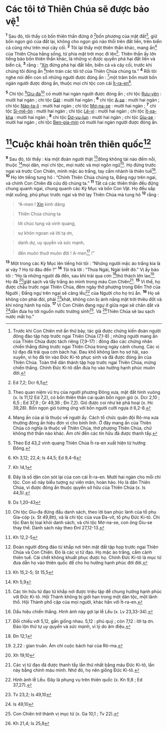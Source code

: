 # Các tôi tớ Thiên Chúa sẽ được bảo vệ[^1-7eeb80b7-e327-4bd8-b24a-e25afe849fac]
<sup><b>1</b></sup> Sau đó, tôi thấy có bốn thiên thần đứng ở [^1@-7eeb80b7-e327-4bd8-b24a-e25afe849fac]bốn phương của mặt đất[^2-7eeb80b7-e327-4bd8-b24a-e25afe849fac], giữ bốn ngọn gió của đất lại, không cho ngọn gió nào thổi trên đất liền, trên biển cả cũng như trên mọi cây cối. <sup><b>2</b></sup> Tôi lại thấy một thiên thần khác, mang ấn[^3-7eeb80b7-e327-4bd8-b24a-e25afe849fac] của Thiên Chúa hằng sống, từ phía mặt trời mọc đi lên[^4-7eeb80b7-e327-4bd8-b24a-e25afe849fac]. Thiên thần ấy lớn tiếng bảo bốn thiên thần khác, là những vị được quyền phá hại đất liền và biển cả, <sup><b>3</b></sup> rằng : “[Xin]() đừng phá hại đất liền, biển cả và cây cối, trước khi chúng tôi đóng ấn [^2@-7eeb80b7-e327-4bd8-b24a-e25afe849fac]trên trán các tôi tớ của Thiên Chúa chúng ta.” <sup><b>4</b></sup> Rồi tôi nghe nói đến con số những người được đóng ấn : [^3@-7eeb80b7-e327-4bd8-b24a-e25afe849fac]một trăm bốn mươi bốn ngàn người được đóng ấn, thuộc mọi chi tộc con cái [Ít-ra-en]()[^5-7eeb80b7-e327-4bd8-b24a-e25afe849fac].

<sup><b>5</b></sup> Chi tộc [^4@-7eeb80b7-e327-4bd8-b24a-e25afe849fac][Giu-đa]()[^6-7eeb80b7-e327-4bd8-b24a-e25afe849fac] có mười hai ngàn người được đóng ấn ; chi tộc [Rưu-vên]() : mười hai ngàn ; chi tộc [Gát]() : mười hai ngàn ; <sup><b>6</b></sup> chi tộc [A-se]() : mười hai ngàn ; chi tộc [Náp-ta-li]() : mười hai ngàn ; chi tộc [Mơ-na-se]() : mười hai ngàn ; <sup><b>7</b></sup> chi tộc [Si-mê-ôn]() : mười hai ngàn ; chi tộc [Lê-vi]() : mười hai ngàn ; chi tộc [Ít-xa-kha]() : mười hai ngàn ; <sup><b>8</b></sup> chi tộc [Dơ-vu-lun]() : mười hai ngàn ; chi tộc [Giu-se]() : mười hai ngàn ; chi tộc [Ben-gia-min]() có mười hai ngàn người được đóng ấn.


# [^5@-7eeb80b7-e327-4bd8-b24a-e25afe849fac]Cuộc khải hoàn trên thiên quốc[^7-7eeb80b7-e327-4bd8-b24a-e25afe849fac]
<sup><b>9</b></sup> Sau đó, tôi thấy : kìa một đoàn người thật [^6@-7eeb80b7-e327-4bd8-b24a-e25afe849fac]đông không tài nào đếm nổi, thuộc [^7@-7eeb80b7-e327-4bd8-b24a-e25afe849fac]mọi dân, mọi chi tộc, mọi nước và mọi ngôn ngữ[^8-7eeb80b7-e327-4bd8-b24a-e25afe849fac]. Họ đứng trước ngai và trước Con Chiên, mình mặc áo trắng, tay cầm nhành lá thiên tuế[^9-7eeb80b7-e327-4bd8-b24a-e25afe849fac]. <sup><b>10</b></sup> Họ lớn tiếng tung hô : “Chính Thiên Chúa chúng ta, Đấng ngự trên ngai, và chính Con Chiên đã cứu độ chúng ta.” <sup><b>11</b></sup> Tất cả các thiên thần đều đứng chung quanh ngai, chung quanh các Kỳ Mục và bốn Con Vật. Họ đều sấp mặt xuống, phủ phục trước ngai và thờ lạy Thiên Chúa mà tung hô <sup><b>12</b></sup> rằng :


> “A-men ! [Xin]() kính dâng
>


> Thiên Chúa chúng ta
>


> lời chúc tụng và vinh quang,
>


> sự khôn ngoan và lời tạ ơn,
>


> danh dự, uy quyền và sức mạnh,
>


> đến muôn thuở muôn đời ! A-men[^10-7eeb80b7-e327-4bd8-b24a-e25afe849fac] !”
>

<sup><b>13</b></sup> Một trong các Kỳ Mục lên tiếng hỏi tôi : “Những người mặc áo trắng kia là ai vậy ? Họ từ đâu đến ?” <sup><b>14</b></sup> Tôi trả lời : “Thưa Ngài, Ngài biết đó.” Vị ấy bảo tôi : “Họ là những người đã đến, sau khi trải qua cơn [^8@-7eeb80b7-e327-4bd8-b24a-e25afe849fac]thử thách lớn lao[^11-7eeb80b7-e327-4bd8-b24a-e25afe849fac]. Họ đã [^9@-7eeb80b7-e327-4bd8-b24a-e25afe849fac]giặt sạch và tẩy trắng áo mình trong máu Con Chiên[^12-7eeb80b7-e327-4bd8-b24a-e25afe849fac]. <sup><b>15</b></sup> Vì thế, họ được chầu trước ngai Thiên Chúa, đêm ngày thờ phượng trong Đền Thờ của Người ; Đấng ngự trên ngai sẽ căng lều[^13-7eeb80b7-e327-4bd8-b24a-e25afe849fac] của Người cho họ trú ẩn. <sup><b>16</b></sup> Họ sẽ không còn phải đói, phải [^10@-7eeb80b7-e327-4bd8-b24a-e25afe849fac]khát, không còn bị ánh nắng mặt trời thiêu đốt và khí nóng hành hạ nữa. <sup><b>17</b></sup> Vì Con Chiên đang ngự ở giữa ngai sẽ chăn dắt và [^11@-7eeb80b7-e327-4bd8-b24a-e25afe849fac]dẫn đưa họ tới nguồn nước trường sinh[^14-7eeb80b7-e327-4bd8-b24a-e25afe849fac]. Và [^12@-7eeb80b7-e327-4bd8-b24a-e25afe849fac]Thiên Chúa sẽ lau sạch nước mắt họ.”

[^1-7eeb80b7-e327-4bd8-b24a-e25afe849fac]: Trước khi Con Chiên mở ấn thứ bảy, tác giả được chứng kiến đoàn người đông đảo tập hợp trước ngai Thiên Chúa (7,1-8) ; những người mang ấn của Thiên Chúa được tách riêng (7,9-17) : đông đảo các chứng nhân chiến thắng đứng trước ngai Thiên Chúa trong ngày cánh chung. Các vị tử đạo đã trải qua cơn bách hại. Đau khổ không làm họ sợ hãi, xao xuyến, vì họ đã tin vào Đức Ki-tô phục sinh và đã được đóng ấn của Thiên Chúa. Toàn thể dân thánh tập họp trước ngai Thiên Chúa, mừng chiến thắng. Chính Đức Ki-tô dẫn đưa họ vào hưởng hạnh phúc muôn đời.
[^2-7eeb80b7-e327-4bd8-b24a-e25afe849fac]: Theo quan niệm vũ trụ của người phương Đông xưa, mặt đất hình vuông (x. Is 11,12 Ed 7,2), có bốn thiên thần cai quản bốn ngọn gió (x. Dcr 2,10 ; 6,5 ; Ed 37,9 ; Gr 49,36 ; Đn 7,2). Gió được coi như kẻ phá hoại (x. Hc 39,28). Bốn ngọn gió tương ứng với bốn người cưỡi ngựa ở 6,2-8.
[^3-7eeb80b7-e327-4bd8-b24a-e25afe849fac]: Mang ấn của ai là thuộc về người ấy. Cách tổ chức quân đội Rô-ma xưa thường đóng ấn hiệu đơn vị cho binh lính. Ở đây mang ấn của Thiên Chúa có nghĩa là thuộc về Thiên Chúa, thờ phượng Thiên Chúa, chứ không thờ thần nào khác. Ám chỉ đến các tín hữu đã được thanh tẩy.
[^4-7eeb80b7-e327-4bd8-b24a-e25afe849fac]: Theo Ed 43,2 vinh quang Thiên Chúa Ít-ra-en xuất hiện từ hướng Đông.
[^5-7eeb80b7-e327-4bd8-b24a-e25afe849fac]: Đây là số dân còn sót lại của con cái Ít-ra-en. Mười hai ngàn cho mỗi chi tộc. Con số này biểu tượng sự viên mãn, hoàn hảo. Họ là dân Thiên Chúa, vì được đóng ấn thuộc quyền sở hữu của Thiên Chúa (x. Is 44,5).
[^6-7eeb80b7-e327-4bd8-b24a-e25afe849fac]: Chi tộc Giu-đa đứng đầu danh sách, theo lời ban phúc lành của tổ phụ Gia-cóp (x. St 49,8tt), và là chi tộc của vua Đa-vít, tổ phụ Đức Ki-tô. Chi tộc Đan bị loại khỏi danh sách, và chi tộc Mơ-na-se, con ông Giu-se thay thế. Danh sách này theo Đnl 27,12-13.
[^7-7eeb80b7-e327-4bd8-b24a-e25afe849fac]: Đoàn người đông đảo từ khắp nơi trên mặt đất tập họp trước ngai Thiên Chúa và Con Chiên. Đó là các vị tử đạo. Họ mặc áo trắng, cầm cành thiên tuế. Cái chết không khuất phục được họ. Chính Đức Ki-tô là mục tử đưa dẫn họ vào thiên quốc để cho họ hưởng hạnh phúc đời đời.
[^8-7eeb80b7-e327-4bd8-b24a-e25afe849fac]: Các tín hữu tử đạo từ khắp nơi được triệu tập để chung hưởng hạnh phúc với Đức Ki-tô. Hội Thánh không bị giới hạn trong một dân tộc, một lãnh thổ. Hội Thánh phổ cập của mọi người, khác hẳn với Ít-ra-en.
[^9-7eeb80b7-e327-4bd8-b24a-e25afe849fac]: Dấu hiệu chiến thắng. Hình ảnh này gợi lại lễ Lều (x. Lv 23,33-34).
[^10-7eeb80b7-e327-4bd8-b24a-e25afe849fac]: Đối chiếu với 5,12, gần giống nhau. 5,12 : phú quý ; còn 7,12 : lời tạ ơn. Đảo lộn thứ tự *uy quyền* và *sức mạnh*, vì lý do âm điệu.
[^11-7eeb80b7-e327-4bd8-b24a-e25afe849fac]: 2,22 : gian truân. Ám chỉ cuộc bách hại của Rô-ma.
[^12-7eeb80b7-e327-4bd8-b24a-e25afe849fac]: Các vị tử đạo đã được thanh tẩy lần thứ nhất bằng máu Đức Ki-tô, lần này bằng chính máu mình. Nhờ đó, họ nên giống Đức Ki-tô.
[^13-7eeb80b7-e327-4bd8-b24a-e25afe849fac]: Hình ảnh lễ Lều. Đây là phụng vụ trên thiên quốc (x. Kn 9,8 ; Ed 37,27).
[^14-7eeb80b7-e327-4bd8-b24a-e25afe849fac]: Con Chiên trở thành vị mục tử (x. Ga 10,1 ; Tv 22).
[^1@-7eeb80b7-e327-4bd8-b24a-e25afe849fac]: Ed 7,2; Dcr 6,5
[^2@-7eeb80b7-e327-4bd8-b24a-e25afe849fac]: Kh 3,12; 22,4; Is 44,5; Ed 9,4-6
[^3@-7eeb80b7-e327-4bd8-b24a-e25afe849fac]: Kh 14,1
[^4@-7eeb80b7-e327-4bd8-b24a-e25afe849fac]: Ds 1,20-43
[^5@-7eeb80b7-e327-4bd8-b24a-e25afe849fac]: Kh 12,2-5
[^6@-7eeb80b7-e327-4bd8-b24a-e25afe849fac]: Kh 15,2-5; St 15,5
[^7@-7eeb80b7-e327-4bd8-b24a-e25afe849fac]: Kh 5,9
[^8@-7eeb80b7-e327-4bd8-b24a-e25afe849fac]: Đn 12,1
[^9@-7eeb80b7-e327-4bd8-b24a-e25afe849fac]: Xh 19,10
[^10@-7eeb80b7-e327-4bd8-b24a-e25afe849fac]: Tv 23,2; Is 49,10
[^11@-7eeb80b7-e327-4bd8-b24a-e25afe849fac]: Is 49,10
[^12@-7eeb80b7-e327-4bd8-b24a-e25afe849fac]: Kh 21,4; Is 25,8